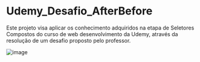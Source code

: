 # Udemy_Desafio_AfterBefore
Este projeto visa aplicar os conhecimento adquiridos na etapa de Seletores Compostos do curso de web desenvolvimento da Udemy, através da resolução de um desafio proposto pelo professor.

![image](https://github.com/LeonardoSanga/Udemy_Desafio_AfterBefore/assets/100099053/25afe8df-d8d5-42e2-9542-3854ce0cd48d)
